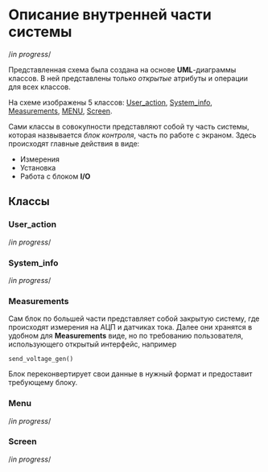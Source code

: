 # Описание внутренней части системы #

/*in progress*/

Представленная схема была создана на основе **UML**-диаграммы классов. В ней представлены только *открытые* атрибуты и операции для всех классов.

На схеме изображены 5 классов: [User_action](#USER_ACTION), [System_info](#SYSTEM_INFO), [Measurements](#MEASUREMENTS), 
[MENU](#MENU), [Screen](#SCREEN). 

Сами классы в совокупности представляют собой ту часть системы, которая назвывается *блок контроля*, часть по работе с экраном.
Здесь происходят главные действия в виде: 

* Измерения 
* Установка
* Работа с блоком **I/O**

## Классы ##


### <a name="USER_ACTION">User_action</a> ###

/*in progress*/

### <a name="SYSTEM_INFO">System_info</a> ###

/*in progress*/

### <a name="MEASUREMENTS">Measurements</a> ###

Сам блок по большей части представляет собой закрытую систему, где происходят измерения на АЦП и датчиках тока. Далее они хранятся в удобном для **Measurements** виде, но по требованию пользователя, использующего открытый интерфейс, например

	send_voltage_gen()

Блок переконвертирует свои данные в нужный формат и предоставит требующему блоку. 

### <a name="MENU">Menu</a> ###

/*in progress*/

### <a name="SCREEN">Screen</a> ###

/*in progress*/